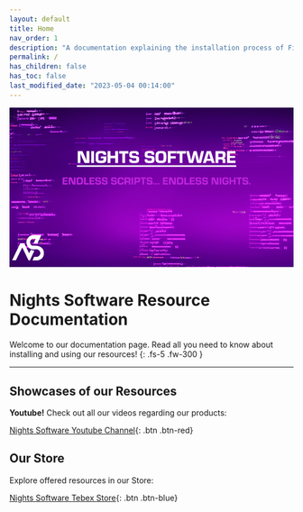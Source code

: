 ```yaml
---
layout: default
title: Home
nav_order: 1
description: "A documentation explaining the installation process of FiveM resources sold by Nights Software."
permalink: /
has_children: false
has_toc: false
last_modified_date: "2023-05-04 00:14:00"
---
```


<img class="cover-img" src="/assets/img/banner.png" alt="Nights Software Banner" draggable="false">

# Nights Software Resource Documentation

Welcome to our documentation page. Read all you need to know about installing and using our resources!
{: .fs-5 .fw-300 }

---

## Showcases of our Resources

**Youtube!** Check out all our videos regarding our products:

[Nights Software Youtube Channel](https://www.youtube.com/channel/UC7DWPjF5daoykiD-q6SvYRA){: .btn .btn-red}

## Our Store

Explore offered resources in our Store:

[Nights Software Tebex Store](https://store.nights-software.com){: .btn .btn-blue}
